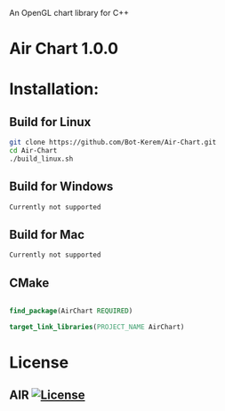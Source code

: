 An OpenGL chart library for C++

# Air Chart 1.0.0

# Installation:

## Build for Linux
```sh
git clone https://github.com/Bot-Kerem/Air-Chart.git
cd Air-Chart
./build_linux.sh
```

## Build for Windows
```bat
Currently not supported
```

## Build for Mac
```bat
Currently not supported
```

## CMake

```cmake

find_package(AirChart REQUIRED)

target_link_libraries(PROJECT_NAME AirChart)

```

# License

## AIR [![License](https://img.shields.io/github/license/Bot-Kerem/Air-Chart.svg)](https://www.youtube.com/watch?v=dQw4w9WgXcQ)